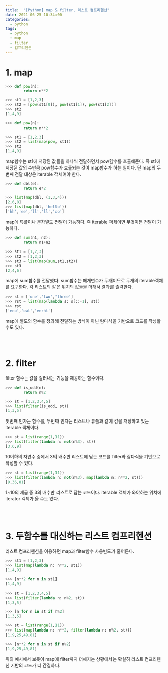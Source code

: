 ```yaml
---
title:  "[Python] map & filter, 리스트 컴프리헨션"
date: 2021-06-25 10:34:00
categories:
  - python
tags:
  - python
  - map
  - filter
  - 컴프리헨션
---
```


# 1. map
```python
>>> def pow(n):
        return n**2

>>> st1 = [1,2,3]
>>> st2 = [pow(st1[0]), pow(st1[1]), pow(st1[2])]
>>> st2
[1,4,9]
```
```python
>>> def pow(n):
        return n**2

>>> st1 = [1,2,3]
>>> st2 = list(map(pow, st1))
>>> st2
[1,4,9]
```
map함수는 st1에 저장된 값들을 하나씩 전달하면서 pow함수를 호출해준다. 즉 st1에 저장된 값의 수만큼 pow함수가 호출되는 것이 map함수가 하는 일이다.
단 map의 두번째 전달 대상은 iterable 객체여야 한다.

```python
>>> def dbl(e):
        return e*2

>>> list(map(dbl, (1,3,4)))
[2,6,8]
>>> list(map(dbl, 'hello'))
['hh','ee','ll','ll','oo']
```
map에 튜플이나 문자열도 전달이 가능하다. 즉 iterable 객체이면 무엇이든 전달이 가능하다.

```python
>>> def sum(n1, n2):
        return n1+n2

>>> st1 = [1,2,3]
>>> st2 = [1,2,3]
>>> st3 = list(map(sum,st1,st2))
>>> st3
[2,4,6]
```
map에 sum함수를 전달했다. sum함수는 매개변수가 두개이므로 두개의 iterable객체를 요구한다. 각 리스트의 같은 위치의 값들을 더해서 결과를 출력한다.

```python
>>> st = ['one','two','three']
>>> rst = list(map(lambda s: s[::-1], st))
>>> rst
['eno','owt','eerht']
```
map에 별도의 함수를 정의해 전달하는 방식이 아닌 람다식을 기반으로 코드를 작성할 수도 있다.

<br>
<br>

# 2. filter
filter 함수는 값을 걸러내는 기능을 제공하는 함수이다.

```python
>>> def is_odd(n):
        return n%2

>>> st = [1,2,3,4,5]
>>> list(filter(is_odd, st))
[1,3,5]
```
첫번째 인자는 함수를, 두번째 인자는 리스트나 튜플과 같이 값을 저장하고 있는 iterable 객체이다.

```python
>>> st = list(range(1,11))
>>> list(filter(lambda n: not(n%3), st))
[3,6,9]
```
10이하의 자연수 중에서 3의 배수만 리스트에 담는 코드를 filter와 람다식을 기반으로 작성할 수 있다.

```python
>>> st = list(range(1,11))
>>> list(filter(lambda n: not(n%3), map(lambda n: n**2, st)))
[9,36,81]
```
1~10의 제곱 중 3의 배수만 리스트로 담는 코드이다.
iterable 객체가 와야하는 위치에 iterator 객체가 올 수도 있다.

<br><br>

# 3. 두함수를 대신하는 리스트 컴프리헨션

리스트 컴프리헨션을 이용하면 map과 filter함수 사용빈도가 줄어든다.
```python
>>> st1 = [1,2,3]
>>> list(map(lambda n: n**2, st1))
[1,4,9]

>>> [n**2 for n in st1]
[1,4,9]
```
```python
>>> st = [1,2,3,4,5]
>>> list(filter(lambda n: n%2, st))
[1,3,5]

>>> [n for n in st if n%2]
[1,3,5]
```
```python
>>> st = list(range(1,11))
>>> list(map(lambda n: n**2, filter(lambda n: n%2, st)))
[1,9,25,49,81]

>>> [n**2 for n in st if n%2]
[1,9,25,49,81]
```

위의 예시에서 보듯이 map에 filter까지 더해지는 상황에서는 확실히 리스트 컴프리헨션 기반의 코드가 더 간결하다.